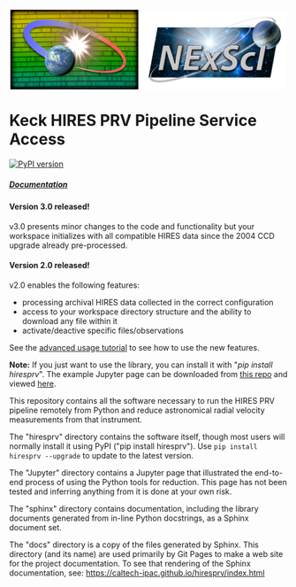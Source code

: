 <p align="center">
  <a href="https://nexsci.caltech.edu">
    <img src="https://github.com/Caltech-IPAC/hiresprv/blob/master/sphinx/_static/hiresprv_logoh.png?raw=true" width="500" align="center">
  </a>
</p>

# Keck HIRES PRV Pipeline Service Access

[![PyPI version](https://badge.fury.io/py/hiresprv.svg)](https://badge.fury.io/py/hiresprv)

##### [Documentation](https://caltech-ipac.github.io/hiresprv)


#### Version 3.0 released!

v3.0 presents minor changes to the code and functionality but your workspace initializes with all compatible HIRES data since the 2004 CCD upgrade already pre-processed.


#### Version 2.0 released!

v2.0 enables the following features:

* processing archival HIRES data collected in the correct configuration
* access to your workspace directory structure and the ability to download any file within it
* activate/deactive specific files/observations

See the <a href="https://caltech-ipac.github.io/hiresprv/tutorials/Advanced_Usage.html">advanced usage tutorial</a> to see how to use the new features.


<b>Note:</b> If you just want to use the library, you can install it with "<i>pip install hiresprv</i>".
The example Jupyter page can be downloaded from [this repo](Jupyter/HIRES_PRV_Service.ipynb)
and viewed <a href="https://caltech-ipac.github.io/hiresprv/tutorials/HIRES_PRV_Service.html">here</a>.

This repository contains all the software necessary to run the HIRES PRV pipeline remotely from Python
and reduce astronomical radial velocity measurements from that instrument.

The "hiresprv" directory contains the software itself, though most users will normally install it using
PyPI ("pip install hiresprv"). Use `pip install hiresprv --upgrade` to update to the latest version.

The "Jupyter" directory contains a Jupyter page that illustrated the end-to-end process of using the
Python tools for reduction.  This page has not been tested and inferring anything from it is done
at your own risk.

The "sphinx" directory contains documentation, including the library documents generated from in-line
Python docstrings, as a Sphinx document set.

The "docs" directory is a copy of the files generated by Sphinx.  This directory (and its name) are 
used primarily by Git Pages to make a web site for the project documentation.  To see that rendering
of the Sphinx documentation, see: https://caltech-ipac.github.io/hiresprv/index.html
